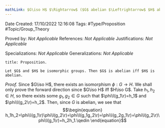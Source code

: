 ```yaml
---
mathLink: $G\iso H$ $\Rightarrow$ ($G$ abelian $\Leftrightarrow$ $H$ abelian)
---
```


<div class="topSpace"></div>

Date Created: 17/10/2022 12:16:08
Tags: #Type/Proposition #Topic/Group_Theory

Proved by: _Not Applicable_
References: _Not Applicable_
Justifications: _Not Applicable_

Specializations: _Not Applicable_
Generalizations: _Not Applicable_

``` ad-Proposition
title: Proposition.

Let $G$ and $H$ be isomorphic groups. Then $G$ is abelian iff $H$ is abelian.

```

<i>Proof.</i> Since $G\iso H$, there exists an isomorphism $\phi:G\to H$. We shall only prove the forward direction since $G\iso H$ iff $H\iso G$. Take $h_1,h_2\in H$, so there exists some $g_1,g_2\in G$ such that $\phi\l(g_1\r)=h_1$ and $\phi\l(g_2\r)=h_2$. Then, since $G$ is abelian, we see that
$$\begin{equation}
    h_1h_2=\phi\l(g_1\r)\phi\l(g_2\r)=\phi\l(g_1g_2\r)=\phi\l(g_2g_1\r)=\phi\l(g_2\r)\phi\l(g_1\r)=h_2h_1.\qedin
\end{equation}$$
